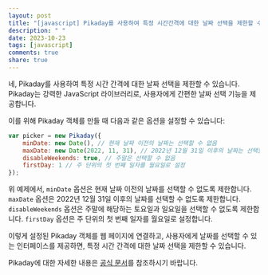 ```yaml
---
layout: post
title: "[javascript] Pikaday를 사용하여 특정 시간간격에 대한 날짜 선택을 제한할 수 있나요?"
description: " "
date: 2023-10-23
tags: [javascript]
comments: true
share: true
---
```


네, Pikaday를 사용하여 특정 시간 간격에 대한 날짜 선택을 제한할 수 있습니다. Pikaday는 강력한 JavaScript 라이브러리로, 사용자에게 간편한 날짜 선택 기능을 제공합니다.

이를 위해 Pikaday 객체를 만들 때 다음과 같은 옵션을 설정할 수 있습니다:

```javascript
var picker = new Pikaday({
    minDate: new Date(), // 현재 날짜 이전의 날짜는 선택할 수 없음
    maxDate: new Date(2022, 11, 31), // 2022년 12월 31일 이후의 날짜는 선택할 수 없음
    disableWeekends: true, // 주말은 선택할 수 없음
    firstDay: 1 // 주 단위의 첫 번째 일자를 월요일로 설정
});
```

위 예제에서, `minDate` 옵션은 현재 날짜 이전의 날짜를 선택할 수 없도록 제한합니다. `maxDate` 옵션은 2022년 12월 31일 이후의 날짜를 선택할 수 없도록 제한합니다. `disableWeekends` 옵션은 주말에 해당하는 토요일과 일요일을 선택할 수 없도록 제한합니다. `firstDay` 옵션은 주 단위의 첫 번째 일자를 월요일로 설정합니다.

이렇게 설정된 Pikaday 객체를 웹 페이지에 연결하고, 사용자에게 날짜를 선택할 수 있는 인터페이스를 제공하면, 특정 시간 간격에 대한 날짜 선택을 제한할 수 있습니다.

Pikaday에 대한 자세한 내용은 [공식 문서](https://github.com/Pikaday/Pikaday)를 참조하시기 바랍니다.